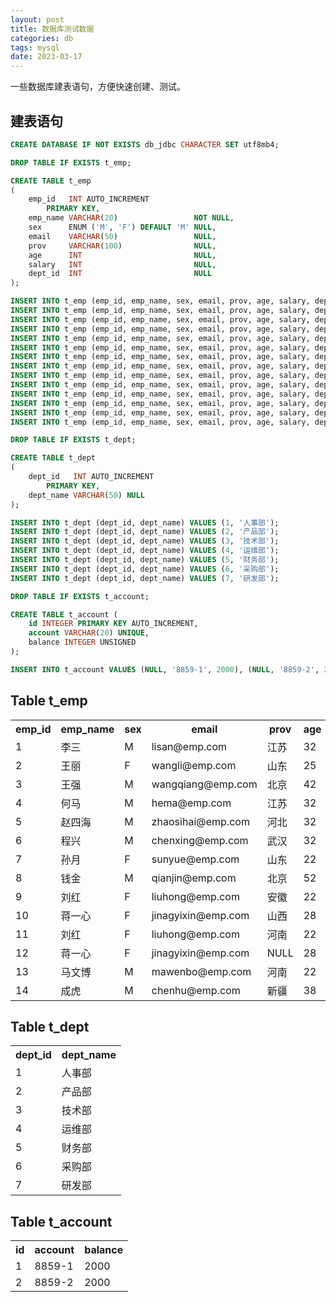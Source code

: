 ```yaml
---
layout: post
title: 数据库测试数据
categories: db
tags: mysql 
date: 2023-03-17
---
```

一些数据库建表语句，方便快速创建、测试。
<!--more-->
## 建表语句
```sql
CREATE DATABASE IF NOT EXISTS db_jdbc CHARACTER SET utf8mb4;

DROP TABLE IF EXISTS t_emp;

CREATE TABLE t_emp
(
    emp_id   INT AUTO_INCREMENT
        PRIMARY KEY,
    emp_name VARCHAR(20)                 NOT NULL,
    sex      ENUM ('M', 'F') DEFAULT 'M' NULL,
    email    VARCHAR(50)                 NULL,
    prov     VARCHAR(100)                NULL,
    age      INT                         NULL,
    salary   INT                         NULL,
    dept_id  INT                         NULL
);

INSERT INTO t_emp (emp_id, emp_name, sex, email, prov, age, salary, dept_id) VALUES (1, '李三', 'M', 'lisan@emp.com', '江苏', 32, 18000, 1);
INSERT INTO t_emp (emp_id, emp_name, sex, email, prov, age, salary, dept_id) VALUES (2, '王丽', 'F', 'wangli@emp.com', '山东', 25, 9000, 1);
INSERT INTO t_emp (emp_id, emp_name, sex, email, prov, age, salary, dept_id) VALUES (3, '王强', 'M', 'wangqiang@emp.com', '北京', 42, 12000, 2);
INSERT INTO t_emp (emp_id, emp_name, sex, email, prov, age, salary, dept_id) VALUES (4, '何马', 'M', 'hema@emp.com', '江苏', 32, 8000, 2);
INSERT INTO t_emp (emp_id, emp_name, sex, email, prov, age, salary, dept_id) VALUES (5, '赵四海', 'M', 'zhaosihai@emp.com', '河北', 32, 17000, 3);
INSERT INTO t_emp (emp_id, emp_name, sex, email, prov, age, salary, dept_id) VALUES (6, '程兴', 'M', 'chenxing@emp.com', '武汉', 32, 16000, 3);
INSERT INTO t_emp (emp_id, emp_name, sex, email, prov, age, salary, dept_id) VALUES (7, '孙月', 'F', 'sunyue@emp.com', '山东', 22, 10000, 4);
INSERT INTO t_emp (emp_id, emp_name, sex, email, prov, age, salary, dept_id) VALUES (8, '钱金', 'M', 'qianjin@emp.com', '北京', 52, 28000, 4);
INSERT INTO t_emp (emp_id, emp_name, sex, email, prov, age, salary, dept_id) VALUES (9, '刘红', 'F', 'liuhong@emp.com', '安徽', 22, 8000, 5);
INSERT INTO t_emp (emp_id, emp_name, sex, email, prov, age, salary, dept_id) VALUES (10, '蒋一心', 'F', 'jinagyixin@emp.com', '山西', 28, 9000, 5);
INSERT INTO t_emp (emp_id, emp_name, sex, email, prov, age, salary, dept_id) VALUES (11, '刘红', 'F', 'liuhong@emp.com', '河南', 22, 8000, 6);
INSERT INTO t_emp (emp_id, emp_name, sex, email, prov, age, salary, dept_id) VALUES (12, '蒋一心', 'F', 'jinagyixin@emp.com', null, 28, 9000, 6);
INSERT INTO t_emp (emp_id, emp_name, sex, email, prov, age, salary, dept_id) VALUES (13, '马文博', 'M', 'mawenbo@emp.com', '河南', 22, 28000, 7);
INSERT INTO t_emp (emp_id, emp_name, sex, email, prov, age, salary, dept_id) VALUES (14, '成虎', 'M', 'chenhu@emp.com', '新疆', 38, 36000, 7);

DROP TABLE IF EXISTS t_dept;

CREATE TABLE t_dept
(
    dept_id   INT AUTO_INCREMENT
        PRIMARY KEY,
    dept_name VARCHAR(50) NULL
);

INSERT INTO t_dept (dept_id, dept_name) VALUES (1, '人事部');
INSERT INTO t_dept (dept_id, dept_name) VALUES (2, '产品部');
INSERT INTO t_dept (dept_id, dept_name) VALUES (3, '技术部');
INSERT INTO t_dept (dept_id, dept_name) VALUES (4, '运维部');
INSERT INTO t_dept (dept_id, dept_name) VALUES (5, '财务部');
INSERT INTO t_dept (dept_id, dept_name) VALUES (6, '采购部');
INSERT INTO t_dept (dept_id, dept_name) VALUES (7, '研发部');

DROP TABLE IF EXISTS t_account;

CREATE TABLE t_account (
    id INTEGER PRIMARY KEY AUTO_INCREMENT,
    account VARCHAR(20) UNIQUE,
    balance INTEGER UNSIGNED
);

INSERT INTO t_account VALUES (NULL, '8859-1', 2000), (NULL, '8859-2', 2000);
```

<h2>Table t_emp</h2>
<table>
  <tr>
    <th>emp_id</th>
    <th>emp_name</th>
    <th>sex</th>
    <th>email</th>
    <th>prov</th>
    <th>age</th>
    <th>salary</th>
    <th>dept_id</th>
  </tr>
  <tr>
    <td>1</td>
    <td>李三</td>
    <td>M</td>
    <td>lisan@emp.com</td>
    <td>江苏</td>
    <td>32</td>
    <td>18000</td>
    <td>1</td>
  </tr>
  <tr>
    <td>2</td>
    <td>王丽</td>
    <td>F</td>
    <td>wangli@emp.com</td>
    <td>山东</td>
    <td>25</td>
    <td>9000</td>
    <td>1</td>
  </tr>
  <tr>
    <td>3</td>
    <td>王强</td>
    <td>M</td>
    <td>wangqiang@emp.com</td>
    <td>北京</td>
    <td>42</td>
    <td>12000</td>
    <td>2</td>
  </tr>
  <tr>
    <td>4</td>
    <td>何马</td>
    <td>M</td>
    <td>hema@emp.com</td>
    <td>江苏</td>
    <td>32</td>
    <td>8000</td>
    <td>2</td>
  </tr>
  <tr>
    <td>5</td>
    <td>赵四海</td>
    <td>M</td>
    <td>zhaosihai@emp.com</td>
    <td>河北</td>
    <td>32</td>
    <td>17000</td>
    <td>3</td>
  </tr>
  <tr>
    <td>6</td>
    <td>程兴</td>
    <td>M</td>
    <td>chenxing@emp.com</td>
    <td>武汉</td>
    <td>32</td>
    <td>16000</td>
    <td>3</td>
  </tr>
  <tr>
    <td>7</td>
    <td>孙月</td>
    <td>F</td>
    <td>sunyue@emp.com</td>
    <td>山东</td>
    <td>22</td>
    <td>10000</td>
    <td>4</td>
  </tr>
  <tr>
    <td>8</td>
    <td>钱金</td>
    <td>M</td>
    <td>qianjin@emp.com</td>
    <td>北京</td>
    <td>52</td>
    <td>28000</td>
    <td>4</td>
  </tr>
  <tr>
    <td>9</td>
    <td>刘红</td>
    <td>F</td>
    <td>liuhong@emp.com</td>
    <td>安徽</td>
    <td>22</td>
    <td>8000</td>
    <td>5</td>
  </tr>
  <tr>
    <td>10</td>
    <td>蒋一心</td>
    <td>F</td>
    <td>jinagyixin@emp.com</td>
    <td>山西</td>
    <td>28</td>
    <td>9000</td>
    <td>5</td>
  </tr>
  <tr>
    <td>11</td>
    <td>刘红</td>
    <td>F</td>
    <td>liuhong@emp.com</td>
    <td>河南</td>
    <td>22</td>
    <td>8000</td>
    <td>6</td>
  </tr>
  <tr>
    <td>12</td>
    <td>蒋一心</td>
    <td>F</td>
    <td>jinagyixin@emp.com</td>
    <td>NULL</td>
    <td>28</td>
    <td>9000</td>
    <td>6</td>
  </tr>
  <tr>
    <td>13</td>
    <td>马文博</td>
    <td>M</td>
    <td>mawenbo@emp.com</td>
    <td>河南</td>
    <td>22</td>
    <td>28000</td>
    <td>7</td>
  </tr>
  <tr>
    <td>14</td>
    <td>成虎</td>
    <td>M</td>
    <td>chenhu@emp.com</td>
    <td>新疆</td>
    <td>38</td>
    <td>36000</td>
    <td>7</td>
  </tr>
</table>

<h2>Table t_dept</h2>
<table>
  <tr>
    <th>dept_id</th>
    <th>dept_name</th>
  </tr>
  <tr>
    <td>1</td>
    <td>人事部</td>
  </tr>
  <tr>
    <td>2</td>
    <td>产品部</td>
  </tr>
  <tr>
    <td>3</td>
    <td>技术部</td>
  </tr>
  <tr>
    <td>4</td>
    <td>运维部</td>
  </tr>
  <tr>
    <td>5</td>
    <td>财务部</td>
  </tr>
  <tr>
    <td>6</td>
    <td>采购部</td>
  </tr>
  <tr>
    <td>7</td>
    <td>研发部</td>
  </tr>
</table>

<h2>Table t_account</h2>
<table>
<tr><th>id</th><th>account</th><th>balance</th></tr>
<tr><td>1</td><td>8859-1</td><td>2000</td></tr>
<tr><td>2</td><td>8859-2</td><td>2000</td></tr>
</table>